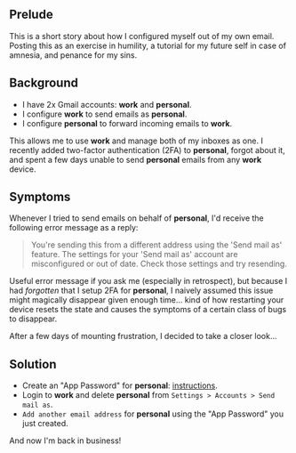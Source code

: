 ## Prelude

This is a short story about how I configured myself out of my own email. Posting
this as an exercise in humility, a tutorial for my future self in case of
amnesia, and penance for my sins.

## Background

-   I have 2x Gmail accounts: **work** and **personal**.
-   I configure **work** to send emails as **personal**.
-   I configure **personal** to forward incoming emails to **work**.

This allows me to use **work** and manage both of my inboxes as one. I recently
added two-factor authentication (2FA) to **personal**, forgot about it, and
spent a few days unable to send **personal** emails from any **work** device.

## Symptoms

Whenever I tried to send emails on behalf of **personal**, I'd receive the
following error message as a reply:

> You're sending this from a different address using the 'Send mail as' feature.
> The settings for your 'Send mail as' account are misconfigured or out of date.
> Check those settings and try resending.

Useful error message if you ask me (especially in retrospect), but because I had
*forgotten* that I setup 2FA for **personal**, I naively assumed this issue
might magically disappear given enough time... kind of how restarting your
device resets the state and causes the symptoms of a certain class of bugs to
disappear.

After a few days of mounting frustration, I decided to take a closer look...

## Solution

-   Create an "App Password" for **personal**:
    [instructions](https://support.google.com/accounts/answer/185833?hl=en).
-   Login to **work** and delete **personal** from `Settings > Accounts > Send
    mail as`.
-   `Add another email address` for **personal** using the "App Password" you
    just created.

And now I'm back in business!

